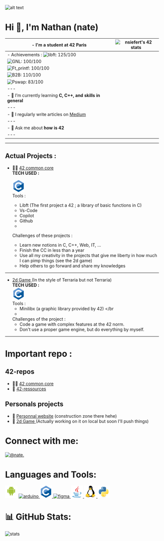 ![alt text](https://github.com/NateSief/stock/blob/main/luffyg5.png?raw=true)

# Hi 👋, I'm Nathan (nate)

| - I'm a student at 42 Paris | <img src="https://badge.mediaplus.ma/starryblue/nsiefert?1337Badge=off&UM6P=off" alt="nsiefert's 42 stats"/> |
|---|---|
| - Achievements : <img src="https://github.com/NateSief/stock/tree/main/badges/libfte.png" title="libft: 125/100" length="150" width="150">
| <img src="https://github.com/NateSief/stock/tree/main/badges/get_next_linen.png" title="GNL: 100/100" length="150" width="150">
| <img src="https://github.com/NateSief/stock/tree/main/badges/ft_printfe.png" title="Ft_printf: 100/100" length="150" width="150">
| <img src="https://github.com/NateSief/stock/tree/main/badges/born2beroote.png" title="B2B: 110/100" length="150" width="150">
| <img src="https://github.com/NateSief/stock/tree/main/badges/pushswape.png" title="Pswap: 83/100" length="150" width="150">
|---|
- 🌱 I’m currently learning **C, C++, and skills in general**|
|---|
- 📝 I regularly write articles on [Medium](https://medium.com/@nate.) |
|---|
- 💬 Ask me about **how is 42** |
|---|
<!--- - 👨‍💻 All of my projects are available at [https://natesief.github.io/portfolio](https://natesief.github.io/portfolio) -->
---
## Actual Projects :
- 👨‍💻 [42 common core](https://github.com/NateSief/42-paris.git)</br>
  **TECH USED :**

  <img src="https://raw.githubusercontent.com/devicons/devicon/master/icons/c/c-original.svg" alt="c" width="40" height="40"/> </br>
  Tools :
  - Libft (The first project a 42 ; a library of basic functions in C)
  - Vs-Code
  - Copilot
  - Github
  - 
  Challenges of these projects :
  - Learn new notions in C, C++, Web, IT, ...
  - Finish the CC in less than a year
  - Use all my creativity in the projects that give me liberty in how much I can pimp things (see the 2d game)
  - Help others to go forward and share my knowledges
---
- [2d Game ](https://github.com/NateSief/so_long.git) (In the style of Terraria but not Terraria)</br> 
  **TECH USED :**  
  <img src="https://raw.githubusercontent.com/devicons/devicon/master/icons/c/c-original.svg" alt="c" width="40" height="40"/> </br>
  Tools : 
  - Minilibx (a graphic library provided by 42) </br
  - 
  Challenges of the project :
  - Code a game with complex features at the 42 norm.
  - Don't use a proper game engine, but do everything by myself.

---

# Important repo : 
## 42-repos

- 👨‍💻 [42 common core](https://github.com/NateSief/42-paris.git) </br>
- 📖 [42-ressources](https://github.com/NateSief/42-ressources) </br>

## Personals projects
- 🚧 [Personnal website]() (construction zone there hehe)
- 👾 [2d Game ](https://github.com/NateSief/so_long.git) (Actually working on it on local but soon I'll push things)


# Connect with me:
<p align="left">
<a href="https://medium.com/@nate." target="blank"><img align="center" src="https://raw.githubusercontent.com/rahuldkjain/github-profile-readme-generator/master/src/images/icons/Social/medium.svg" alt="@nate." height="60" width="80" /></a>
</p>

# Languages and Tools:
<p align="left"> <a href="https://developer.android.com" target="_blank" rel="noreferrer"> <img src="https://raw.githubusercontent.com/devicons/devicon/master/icons/android/android-original-wordmark.svg" alt="android" width="40" height="40"/></a>  <a href="https://www.arduino.cc/" target="_blank" rel="noreferrer"> <img src="https://cdn.worldvectorlogo.com/logos/arduino-1.svg" alt="arduino" width="40" height="40"/> </a> 
<a href="https://www.cprogramming.com/" target="_blank" rel="noreferrer"> <img src="https://raw.githubusercontent.com/devicons/devicon/master/icons/c/c-original.svg" alt="c" width="40" height="40"/> </a>
<a href="https://www.figma.com/" target="_blank" rel="noreferrer"> <img src="https://www.vectorlogo.zone/logos/figma/figma-icon.svg" alt="figma" width="40" height="40"/> </a>  
<a href="https://www.java.com" target="_blank" rel="noreferrer"> <img src="https://raw.githubusercontent.com/devicons/devicon/master/icons/java/java-original.svg" alt="java" width="40" height="40"/> </a>
<a href="https://www.linux.org/" target="_blank" rel="noreferrer"> <img src="https://raw.githubusercontent.com/devicons/devicon/master/icons/linux/linux-original.svg" alt="linux" width="40" height="40"/> </a>
<a href="https://www.python.org" target="_blank" rel="noreferrer"> <img src="https://raw.githubusercontent.com/devicons/devicon/master/icons/python/python-original.svg" alt="python" width="40" height="40"/> </a>
</p>

# 📊 GitHub Stats:
![stats](https://github-readme-streak-stats.herokuapp.com/?user=nate.sief&theme=dark&hide_border=false)<br/>
